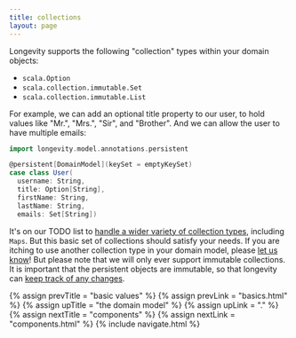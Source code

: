 ```yaml
---
title: collections
layout: page
---
```


Longevity supports the following "collection" types within your
domain objects:

- `scala.Option`
- `scala.collection.immutable.Set`
- `scala.collection.immutable.List`

For example, we can add an optional title property to our user, to
hold values like "Mr.", "Mrs.", "Sir", and "Brother". And we can allow
the user to have multiple emails:

```scala
import longevity.model.annotations.persistent

@persistent[DomainModel](keySet = emptyKeySet)
case class User(
  username: String,
  title: Option[String],
  firstName: String,
  lastName: String,
  emails: Set[String])
```

It's on our TODO list to [handle a wider variety of collection
types](https://www.pivotaltracker.com/story/show/88571474), including
`Maps`. But this basic set of collections should satisfy your
needs. If you are itching to use another collection type in your
domain model, please [let us
know](http://longevityframework.org/discussions.html)!
But please note that we will only ever support immutable
collections. It is important that the persistent objects are
immutable, so that longevity can [keep track of any
changes](../repo/persistent-state.html).

{% assign prevTitle = "basic values" %}
{% assign prevLink  = "basics.html" %}
{% assign upTitle   = "the domain model" %}
{% assign upLink    = "." %}
{% assign nextTitle = "components" %}
{% assign nextLink  = "components.html" %}
{% include navigate.html %}
